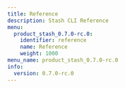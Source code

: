 ```yaml
---
title: Reference
description: Stash CLI Reference
menu:
  product_stash_0.7.0-rc.0:
    identifier: reference
    name: Reference
    weight: 1000
menu_name: product_stash_0.7.0-rc.0
info:
  version: 0.7.0-rc.0
---
```


